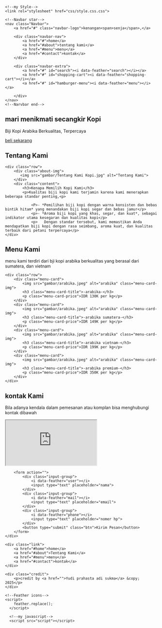 <html lang="en">
<head>
    <meta charset="UTF-8">
    <meta name="viewport" content="width=device-width, initial-scale=1.0">
    <title>Kedai Kopi</title>
    <!--font-->
    <link rel="preconnect" href="https://fonts.googleapis.com">
    <link rel="preconnect" href="https://fonts.gstatic.com" crossorigin>
    <link href="https://fonts.googleapis.com/css2?family=Poppins:ital,wght@0,100;0,200;0,300;0,400;0,500;0,600;0,700;0,800;0,900;1,100;1,200;1,300;1,400;1,500;1,600;1,700;1,800;1,900&display=swap" rel="stylesheet">
    <!--Feather Icons-->
    <script src="https://unpkg.com/feather-icons"></script>

    <!--my Style-->
    <link rel="stylesheet" href="css/style.css.css">
</head>
<body>

    <!--Navbar star-->
    <nav class="Navbar">
        <a href="#" class="navbar-logo">kenangan<span>senja</span>,</a>

        <div class="navbar-nav">
            <a href="#">home</a>
            <a href="#about">tentang kami</a>
            <a href="#menu">menu</a>
            <a href="#contact">kontak</a>
        </div>

        <div class="navbar-extra">
            <a href="#" id="search"><i data-feather="search"></i></a>
            <a href="#" id="shopping-cart"><i data-feather="shopping-cart"></i></a>
            <a href="#" id="hamburger-menu"><i data-feather="menu"></i></a>

        </div>
    </nav>
    <!--Narvbar end-->

<!--hero section star-->
<section class="hero" id="home">
    <main class="content">
        <h1>mari menikmati secangkir <span>Kopi</span></h1>
        <p>Biji Kopi Arabika Berkualitas, <span>Terpercaya<span></p>
        <a href="#"class='cta'>beli sekarang</a>
    </main>
</section>
<!--hero section end-->

<!--about section start-->
<section id="about"class="about">
    <h2><span>Tentang</span> Kami</h2>

    <div class="row">
        <div class="about-img">
           <img src="gambar/Tentang Kami Kopi.jpg" alt="Tentang Kami">
        </div>
        <div class="content">
            <h3>Kenapa Memilih Kopi Kami</h3>
            <p>Kualitas biji kopi kami terjamin karena kami menerapkan beberapa standar penting,<p>

                <P>- *Pemilihan biji kopi dengan warna konsisten dan bebas bintik hitam* yang menandakan biji kopi segar dan bebas jamur</p>
                <p>- *Aroma biji kopi yang khas, segar, dan kuat*, sebagai indikator utama kesegaran dan kualitas kopi</p>
                <p>   Dengan standar tersebut, kami memastikan Anda mendapatkan biji kopi dengan rasa seimbang, aroma kuat, dan kualitas terbaik dari petani terpercaya</p>
    </div>
</section>
<!--about section end-->

<!--menu section strat-->
<section id="menu" class="menu">
    <h2><span>Menu</span> Kami</h2>
    <p>menu kami terdiri dari bji kopi arabika berkualitas yang berasal dari sumatera, dan vietnam</p>

    <div class="row">
        <div class="menu-card">
            <img src="gambar/arabika.jpeg" alt="arabika" class="menu-card-img">
            <h3 class="menu-card-title">-arabika-</h3>
            <p class="menu-card-price">IDR 130K per kg</p>
        </div>
        <div class="menu-card">
            <img src="gambar/arabika.jpeg" alt="arabika" class="menu-card-img">
            <h3 class="menu-card-title">-arabika sumatera-</h3>
            <p class="menu-card-price">IDR 149K per kg</p>
        </div>
        <div class="menu-card">
            <img src="gambar/arabika.jpeg" alt="arabika" class="menu-card-img">
            <h3 class="menu-card-title">-arabika vietnam-</h3>
            <p class="menu-card-price">IDR 199K per kg</p>
        </div>
        <div class="menu-card">
            <img src="gambar/arabika.jpeg" alt="arabika" class="menu-card-img">
            <h3 class="menu-card-title">-arabika premium-</h3>
            <p class="menu-card-price">IDR 350K per kg</p>
        </div>
    </div>
</section>
<!--menu section end-->

<!--contant section start-->
<section id="contact" class="contact">
    <h2><span>kontak</span> Kami</h2>
    <p>Bila adanya kendala dalam pemesanan atau komplan bisa menghubungi kontak dibawah</p>
    <div class="row">
        <iframe src="https://www.google.com/maps/embed?pb=!1m17!1m12!1m3!1d15840.62820064139!2d107.82861918210983!3d-6.990775639327415!2m3!1f0!2f0!3f0!3m2!1i1024!2i768!4f13.1!3m2!1m1!2s!5e0!3m2!1sid!2sid!4v1749377939462!5m2!1sid!2sid" allowfullscreen="" loading="lazy" referrerpolicy="no-referrer-when-downgrade" class="maps"></iframe>
        
        <form action="">
            <div class="input-group">
                <i data-feather="user"></i>
                <input type="text" placeholder="nama">
            </div>
            <div class="input-group">
                <i data-feather="mail"></i>
                <input type="text" placeholder="email">
            </div>
            <div class="input-group">
                <i data-feather="phone"></i>
                <input type="text" placeholder="nomer hp">
            </div>
            <button type="submit" class="btn">Kirim Pesan</button>
        </form>
    </div>
</section>
<!--contant section end-->

<!--footer start-->
<footer>
    <div class="sosial">
        <a href="#"><i data-feather="instagram"></i></a>
    <div class="sosial">
        <a href="#"><i data-feather="facebook"></i></a>
    <div class="sosial">
        <a href="#"><i data-feather="twitter"></i></a>
    </div>

    <div class="link">
        <a href="#home">home</a>
        <a href="#about">Tentang Kami</a>
        <a href="#menu">menu</a>
        <a href="#contact">kontak</a>
    </div>

    <div class="credit">
        <p>credit by <a href="">Yudi prahasta adi sukma</a> &copy; 2025</p>
    </div>
</footer>
<!--footer end-->

    <!--Feather icons-->
    <script>
        feather.replace();
      </script>

      <!--my javascript-->
      <script src="script"></script>
</body>
</html>

